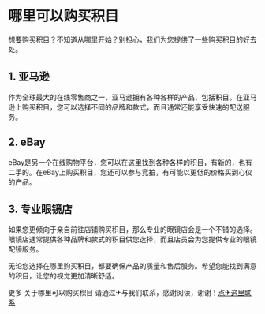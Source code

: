# 哪里可以购买积目

想要购买积目？不知道从哪里开始？别担心，我们为您提供了一些购买积目的好去处。

## 1. 亚马逊
作为全球最大的在线零售商之一，亚马逊拥有各种各样的产品，包括积目。在亚马逊上购买积目，您可以选择不同的品牌和款式，而且通常还能享受快速的配送服务。

## 2. eBay
eBay是另一个在线购物平台，您可以在这里找到各种各样的积目，有新的，也有二手的。在eBay上购买积目，您还可以参与竞拍，有可能以更低的价格买到心仪的产品。

## 3. 专业眼镜店
如果您更倾向于亲自前往店铺购买积目，那么专业的眼镜店会是一个不错的选择。眼镜店通常提供各种品牌和款式的积目供您选择，而且店员会为您提供专业的眼镜配镜服务。

无论您选择在哪里购买积目，都要确保产品的质量和售后服务。希望您能找到满意的积目，让您的视觉更加清晰舒适。

更多 关于哪里可以购买积目 请通过✈与我们联系，感谢阅读，谢谢！[点✈这里联系](https://add.k02.cc)